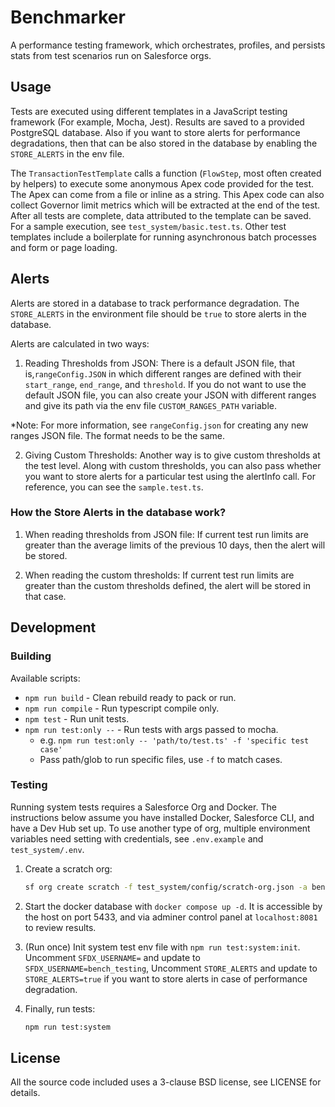 # Benchmarker

A performance testing framework, which orchestrates, profiles, and persists stats from test scenarios run on Salesforce orgs.

## Usage

Tests are executed using different templates in a JavaScript testing framework (For example, Mocha, Jest). Results are saved to a provided PostgreSQL database. Also if you want to store alerts for performance degradations, then that can be also stored in the database by enabling the `STORE_ALERTS` in the env file.

The `TransactionTestTemplate` calls a function (`FlowStep`, most often created by helpers) to execute some anonymous Apex code provided for the test. The Apex can come from a file or inline as a string. This Apex code can also collect Governor limit metrics which will be extracted at the end of the test. After all tests are complete, data attributed to the template can be saved. For a sample execution, see `test_system/basic.test.ts`. Other test templates include a boilerplate for running asynchronous batch processes and form or page loading.

## Alerts

Alerts are stored in a database to track performance degradation. The `STORE_ALERTS` in the environment file should be `true` to store alerts in the database.

Alerts are calculated in two ways:

1. Reading Thresholds from JSON: There is a default JSON file, that is,`rangeConfig.JSON` in which different ranges are defined with their `start_range`, `end_range`, and `threshold`. If you do not want to use the default JSON file, you can also create your JSON with different ranges and give its path via the env file `CUSTOM_RANGES_PATH` variable.

*Note: For more information, see  `rangeConfig.json` for creating any new ranges JSON file. The format needs to be the same.

2. Giving Custom Thresholds: Another way is to give custom thresholds at the test level. Along with custom thresholds, you can also pass whether you want to store alerts for a particular test using the alertInfo call. For reference, you can see the `sample.test.ts`.

### How the Store Alerts in the database work?

1. When reading thresholds from JSON file: If current test run limits are greater than the average limits of the previous 10 days, then the alert will be stored.

1. When reading the custom thresholds: If current test run limits are greater than the custom thresholds defined, the alert will be stored in that case.

## Development

### Building

Available scripts:

* `npm run build` - Clean rebuild ready to pack or run.
* `npm run compile` - Run typescript compile only.
* `npm test` - Run unit tests.
* `npm run test:only --` - Run tests with args passed to mocha.
  * e.g. `npm run test:only -- 'path/to/test.ts' -f 'specific test case'`
  * Pass path/glob to run specific files, use `-f` to match cases.

### Testing

Running system tests requires a Salesforce Org and Docker. The instructions below assume you have installed Docker, Salesforce CLI, and have a Dev Hub set up. To use another type of org, multiple environment variables need setting with credentials, see `.env.example` and `test_system/.env`.

1. Create a scratch org:

    ```sh
    sf org create scratch -f test_system/config/scratch-org.json -a bench_testing
    ```

1. Start the docker database with `docker compose up -d`. It is accessible by the host on port 5433, and via adminer control panel at `localhost:8081` to review results.

1. (Run once) Init system test env file with `npm run test:system:init`. Uncomment `SFDX_USERNAME=` and update to `SFDX_USERNAME=bench_testing`, Uncomment `STORE_ALERTS` and update to `STORE_ALERTS=true` if you want to store alerts in case of performance degradation. 

1. Finally, run tests:

    ```sh
    npm run test:system
    ```

## License

All the source code included uses a 3-clause BSD license, see LICENSE for details.
